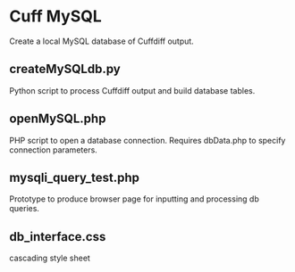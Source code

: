 # Cuff MySQL

Create a local MySQL database of Cuffdiff output.

## createMySQLdb.py
Python script to process Cuffdiff output and build database tables.  

## openMySQL.php
PHP script to open a database connection. Requires dbData.php to specify connection parameters.  

## mysqli_query_test.php
Prototype to produce browser page for inputting and processing db queries.  

## db_interface.css 
cascading style sheet  

